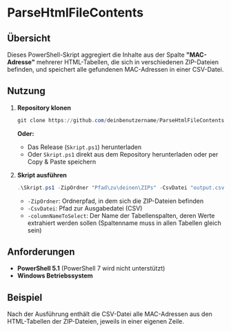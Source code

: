 # ParseHtmlFileContents

## Übersicht

Dieses PowerShell-Skript aggregiert die Inhalte aus der Spalte **"MAC-Adresse"** mehrerer HTML-Tabellen, die sich in verschiedenen ZIP-Dateien befinden, und speichert alle gefundenen MAC-Adressen in einer CSV-Datei.

## Nutzung

1. **Repository klonen**  
   ```powershell
   git clone https://github.com/deinbenutzername/ParseHtmlFileContents.git
   ```

   **Oder:**  
   - Das Release (`Skript.ps1`) herunterladen  
   - Oder `Skript.ps1` direkt aus dem Repository herunterladen oder per Copy & Paste speichern

2. **Skript ausführen**  
   ```powershell
   .\Skript.ps1 -ZipOrdner "Pfad\zu\deinen\ZIPs" -CsvDatei "output.csv" -columnNameToSelect "MAC-Adresse"
   ```
   - `-ZipOrdner`: Ordnerpfad, in dem sich die ZIP-Dateien befinden
   - `-CsvDatei`: Pfad zur Ausgabedatei (CSV)
   - `-columnNameToSelect`: Der Name der Tabellenspalten, deren Werte extrahiert werden sollen (Spaltenname muss in allen Tabellen gleich sein)

## Anforderungen

- **PowerShell 5.1** (PowerShell 7 wird nicht unterstützt)
- **Windows Betriebssystem**

## Beispiel

Nach der Ausführung enthält die CSV-Datei alle MAC-Adressen aus den HTML-Tabellen der ZIP-Dateien, jeweils in einer eigenen Zeile.
